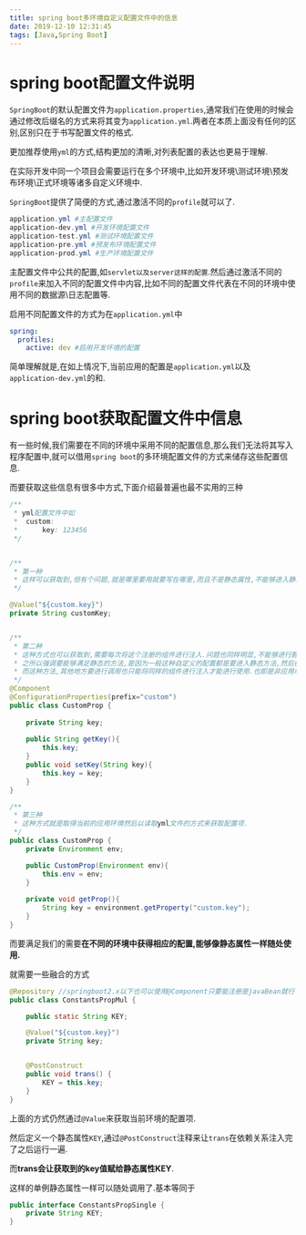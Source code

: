 ```yaml
---
title: spring boot多环境自定义配置文件中的信息
date: 2019-12-10 12:31:45
tags: [Java,Spring Boot]
---
```


# spring boot配置文件说明

`SpringBoot`的默认配置文件为`application.properties`,通常我们在使用的时候会通过修改后缀名的方式来将其变为`application.yml`.两者在本质上面没有任何的区别,区别只在于书写配置文件的格式.

更加推荐使用`yml`的方式,结构更加的清晰,对列表配置的表达也更易于理解.

在实际开发中同一个项目会需要运行在多个环境中,比如开发环境\测试环境\预发布环境\正式环境等诸多自定义环境中.

`SpringBoot`提供了简便的方式,通过激活不同的`profile`就可以了.

```powershell
application.yml #主配置文件
application-dev.yml #开发环境配置文件
application-test.yml #测试环境配置文件
application-pre.yml #预发布环境配置文件
application-prod.yml #生产环境配置文件
```

主配置文件中公共的配置,如`servlet以及server这样的配置`.然后通过激活不同的`profile`来加入不同的配置文件中内容,比如不同的配置文件代表在不同的环境中使用不同的数据源\日志配置等.

启用不同配置文件的方式为在`application.yml`中

```yaml
spring:
  profiles:
    active: dev #启用开发环境的配置
```

简单理解就是,在如上情况下,当前应用的配置是`application.yml`以及`application-dev.yml`的和.

# spring boot获取配置文件中信息

有一些时候,我们需要在不同的环境中采用不同的配置信息,那么我们无法将其写入程序配置中,就可以借用`spring boot`的多环境配置文件的方式来储存这些配置信息.

而要获取这些信息有很多中方式,下面介绍最普遍也最不实用的三种

```java
/**
 * yml配置文件中如
 *  custom:
 *		key: 123456
 */


/**
 * 第一种
 * 这样可以获取到,但有个问题,就是哪里要用就要写在哪里,而且不是静态属性,不能够进入静态方法
 */

@Value("${custom.key}")
private String customKey;


/**
 * 第二种
 * 这种方式也可以获取到,需要每次将这个注册的组件进行注入.问题也同样明显,不能够进行静态方法.
 * 之所以强调要能够满足静态的方法,是因为一般这种自定义的配置都是要进入静态方法,然后在别处进行调用.
 * 而这种方法,其他地方要进行调用也只能将同样的组件进行注入才能进行使用.也即是非应用单例.
 */
@Component
@ConfigurationProperties(prefix="custom")
public class CustomProp {
    
    private String key;
    
    public String getKey(){
        this.key;
    }
    public void setKey(String key){
        this.key = key;
    }
}

/**
 * 第三种
 * 这种方式就是取得当前的应用环境然后以读取yml文件的方式来获取配置项.
 */
public class CustomProp {
    private Environment env;

	public CustomProp(Environment env){
        this.env = env;
    }
    
    private void getProp(){
        String key = environment.getProperty("custom.key");
    }
}

```

而要满足我们的需要**在不同的环境中获得相应的配置,能够像静态属性一样随处使用.**

就需要一些融合的方式

```java
@Repository //springboot2.x以下也可以使用@Component只要能注册是javaBean就行
public class ConstantsPropMul {

    public static String KEY;

    @Value("${custom.key}")
    private String key;


    @PostConstruct
    public void trans() {
        KEY = this.key;
    }
}

```

上面的方式仍然通过`@Value`来获取当前环境的配置项.

然后定义一个静态属性`KEY`,通过`@PostConstruct`注释来让`trans`在依赖关系注入完了之后运行一遍.

而**trans会让获取到的key值赋给静态属性KEY**.

这样的单例静态属性一样可以随处调用了.基本等同于

```java
public interface ConstantsPropSingle {
	private String KEY;
}
```


